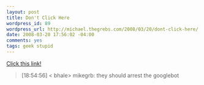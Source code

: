 ```yaml
--- 
layout: post
title: Don't Click Here
wordpress_id: 89
wordpress_url: http://michael.thegrebs.com/2008/03/20/dont-click-here/
date: 2008-03-20 17:56:02 -04:00
comments: yes
tags: geek stupid
---
```

<a href="http://techdirt.com/articles/20080320/102209599.shtml">Click this link!</a>



<blockquote>[18:54:56] < bhale> mikegrb: they should arrest the googlebot</blockquote>

